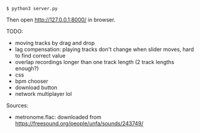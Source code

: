 ```
$ python3 server.py
```

Then open http://127.0.0.1:8000/ in browser.

TODO:
- moving tracks by drag and drop
- lag compensation: playing tracks don't change when slider moves, hard to find correct value
- overlap recordings longer than one track length (2 track lengths enough?)
- css
- bpm chooser
- download button
- network multiplayer lol

Sources:
- metronome.flac: downloaded from https://freesound.org/people/unfa/sounds/243749/
